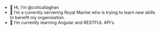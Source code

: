 - 👋 Hi, I’m @coltcallaghan
- 👀 I’m a currently servering Royal Marine who is trying to learn new skills to benefit my organisiation.
- 🌱 I’m currently learning Angular and RESTFUL API's
